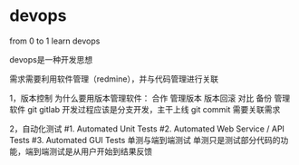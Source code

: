 # devops
from 0 to 1 learn devops

devops是一种开发思想

需求需要利用软件管理（redmine），并与代码管理进行关联

1，版本控制
为什么要用版本管理软件：
合作 管理版本 版本回滚 对比 备份
管理软件 git gitlab
开发过程应该是分支开发，主干上线
git commit 需要关联需求

2，自动化测试
#1. Automated Unit Tests
#2. Automated Web Service / API Tests
#3. Automated GUI Tests
单测与端到端测试
单测只是测试部分代码的功能，端到端测试是从用户开始到结果反馈
